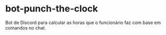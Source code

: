 # bot-punch-the-clock
Bot de Discord para calcular as horas que o funcionário faz com base em comandos no chat.
